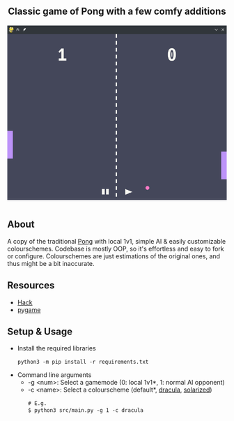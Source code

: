 <div align="center" style="margin-bottom: 40px">
<h2 style="margin-bottom: 20px">Classic game of Pong with a few comfy additions</h2>
<img src="ss.png" alt="UI with dracula-theme" widht="400" height="400">
</div>

## About
A copy of the traditional [Pong](https://en.wikipedia.org/wiki/Pong) with local 1v1, simple AI & easily customizable colourschemes. Codebase is mostly OOP, so it's effortless and easy to fork or configure. Colourschemes are just estimations of the original ones, and thus might be a bit inaccurate.

## Resources
* [Hack](https://github.com/source-foundry/Hack)
* [pygame](https://pypi.org/project/pygame/)

## Setup & Usage
* Install the required libraries
    ```
    python3 -m pip install -r requirements.txt
    ```
* Command line arguments
    * -g \<num>: Select a gamemode (0: local 1v1*, 1: normal AI opponent)
    * -c \<name>: Select a colourscheme (default*, [dracula](https://draculatheme.com), [solarized](https://ethanschoonover.com/solarized/))
        ```
        # E.g.
        $ python3 src/main.py -g 1 -c dracula
        ```
    
